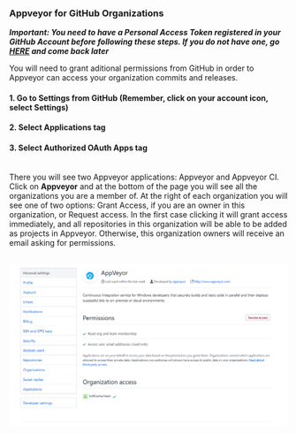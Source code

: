 ### Appveyor for GitHub Organizations <br>

***Important: You need to have a Personal Access Token registered in your GitHub Account before following these steps. 
If you do not have one, go [HERE](https://jony635.github.io/Automated-Builds-with-Appveyor/publishing_files) and come back later***

You will need to grant aditional permissions from GitHub in order to Appveyor can access your organization commits and releases.

#### 1. Go to **Settings** from GitHub (Remember, click on your account icon, select Settings)
#### 2. Select **Applications** tag
#### 3. Select **Authorized OAuth Apps** tag

<br>There you will see two Appveyor applications: Appveyor and Appveyor CI. Click on **Appveyor** and at the bottom of the page you will see all the organizations you are a member of. 
At the right of each organization you will see one of two options: Grant Access, if you are an owner in this organization, or Request access. In the first case clicking it will grant access immediately, and all repositories in this organization will be able to be added as projects in Appveyor. Otherwise, this organization owners will receive an email asking for permissions. 
<br> <br>

![Organizations](https://github.com/Jony635/Automated-Builds-with-Appveyor/blob/master/docs/images/organizations.png?raw=true)

